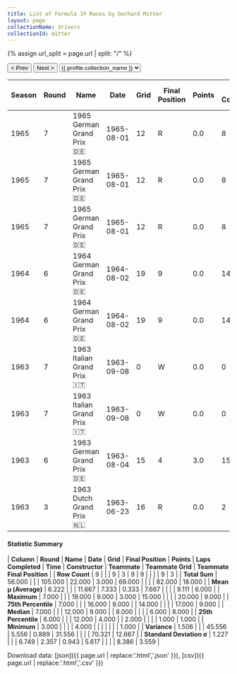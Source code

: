 ```yaml
---
title: List of Formula 1® Races by Gerhard Mitter
layout: page
collectionName: drivers
collectionId: mitter
---
```


{% assign url_split = page.url | split: "/" %}
<div id="collection-navigation">
<button onclick="selector.options[selector.selectedIndex-1].value && (window.location = selector.options[selector.selectedIndex-1].value);">&lt; Prev</button>
<button onclick="selector.options[selector.selectedIndex+1].value && (window.location = selector.options[selector.selectedIndex+1].value);">Next &gt;</button>
<select id="selector" onchange="this.options[this.selectedIndex].value && (window.location = this.options[this.selectedIndex].value);">
  {% for collectionId in site.data[page.collectionName].refs %}
    {% if collectionId == page.collectionId %}
      {% assign selected = "selected" %}
    {% else %}
      {% assign selected = "" %}
    {% endif %}
    {% assign profile = site.data[page.collectionName][collectionId].profile %}
    <option value="/f1/{{ page.collectionName }}/{{ collectionId }}/{{ url_split[4] }}" {{ selected }}>{{ profile.collection_name }}</option>
  {% endfor %}
</select>
</div>

| Season | Round | Name | Date | Grid | Final Position | Points | Laps Completed | Time | Constructor | Teammate | Teammate Grid | Teammate Final Position |
|--|--|--|--|--|--|--|--|--|--|--|--|--|
| 1965 | 7 | 1965 German Grand Prix 🇩🇪 | 1965-08-01 | 12 | R | 0.0 | 8 |   | Lotus-Climax 🇬🇧 | [Jim Clark 🇬🇧](/f1/drivers/clark) | 1 | 1 |
| 1965 | 7 | 1965 German Grand Prix 🇩🇪 | 1965-08-01 | 12 | R | 0.0 | 8 |   | Lotus-Climax 🇬🇧 | [Mike Spence 🇬🇧](/f1/drivers/spence) | 6 | R |
| 1965 | 7 | 1965 German Grand Prix 🇩🇪 | 1965-08-01 | 12 | R | 0.0 | 8 |   | Lotus-Climax 🇬🇧 | [Paul Hawkins 🇦🇺](/f1/drivers/hawkins) | 20 | R |
| 1964 | 6 | 1964 German Grand Prix 🇩🇪 | 1964-08-02 | 19 | 9 | 0.0 | 14 |   | Lotus-Climax 🇬🇧 | [Mike Spence 🇬🇧](/f1/drivers/spence) | 17 | 8 |
| 1964 | 6 | 1964 German Grand Prix 🇩🇪 | 1964-08-02 | 19 | 9 | 0.0 | 14 |   | Lotus-Climax 🇬🇧 | [Jim Clark 🇬🇧](/f1/drivers/clark) | 2 | R |
| 1963 | 7 | 1963 Italian Grand Prix 🇮🇹 | 1963-09-08 | 0 | W | 0.0 | 0 |   | Porsche 🇩🇪 | [Carel Godin de Beaufort 🇳🇱](/f1/drivers/beaufort) | 0 | F |
| 1963 | 7 | 1963 Italian Grand Prix 🇮🇹 | 1963-09-08 | 0 | W | 0.0 | 0 |   | Porsche 🇩🇪 | [Carlo Abate 🇮🇹](/f1/drivers/abate) | 0 | W |
| 1963 | 6 | 1963 German Grand Prix 🇩🇪 | 1963-08-04 | 15 | 4 | 3.0 | 15 | +8:11.5 | Porsche 🇩🇪 | [Carel Godin de Beaufort 🇳🇱](/f1/drivers/beaufort) | 17 | R |
| 1963 | 3 | 1963 Dutch Grand Prix 🇳🇱 | 1963-06-23 | 16 | R | 0.0 | 2 |   | Porsche 🇩🇪 | [Carel Godin de Beaufort 🇳🇱](/f1/drivers/beaufort) | 19 | 9 |

#### Statistic Summary

| **Column** | **Round** | **Name** | **Date** | **Grid** | **Final Position** | **Points** | **Laps Completed** | **Time** | **Constructor** | **Teammate** | **Teammate Grid** | **Teammate Final Position** |
| **Row Count** | 9 |  |  | 9 | 3 | 9 | 9 |  |  |  | 9 | 3 |
| **Total Sum** | 56.000 |  |  | 105.000 | 22.000 | 3.000 | 69.000 |  |  |  | 82.000 | 18.000 |
| **Mean μ (Average)** | 6.222 |  |  | 11.667 | 7.333 | 0.333 | 7.667 |  |  |  | 9.111 | 6.000 |
| **Maximum** | 7.000 |  |  | 19.000 | 9.000 | 3.000 | 15.000 |  |  |  | 20.000 | 9.000 |
| **75th Percentile** | 7.000 |  |  | 16.000 | 9.000 |  | 14.000 |  |  |  | 17.000 | 9.000 |
| **Median** | 7.000 |  |  | 12.000 | 9.000 |  | 8.000 |  |  |  | 6.000 | 8.000 |
| **25th Percentile** | 6.000 |  |  | 12.000 | 4.000 |  | 2.000 |  |  |  | 1.000 | 1.000 |
| **Minimum** | 3.000 |  |  |  | 4.000 |  |  |  |  |  |  | 1.000 |
| **Variance** | 1.506 |  |  | 45.556 | 5.556 | 0.889 | 31.556 |  |  |  | 70.321 | 12.667 |
| **Standard Deviation σ** | 1.227 |  |  | 6.749 | 2.357 | 0.943 | 5.617 |  |  |  | 8.386 | 3.559 |

Download data: [json]({{ page.url | replace:'.html','.json' }}), [csv]({{ page.url | replace:'.html','.csv' }})
